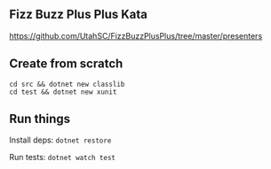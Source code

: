 ## Fizz Buzz Plus Plus Kata

https://github.com/UtahSC/FizzBuzzPlusPlus/tree/master/presenters

## Create from scratch

```
cd src && dotnet new classlib
cd test && dotnet new xunit
```

## Run things

Install deps: `dotnet restore`

Run tests: `dotnet watch test`
